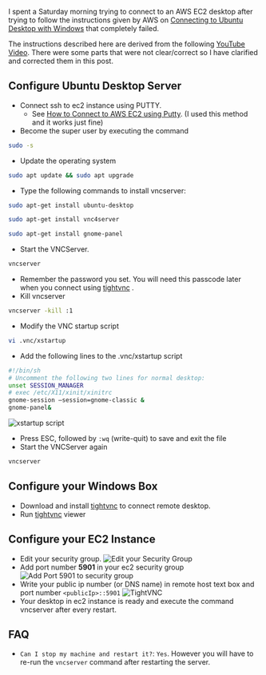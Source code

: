 I spent a Saturday morning trying to connect to an AWS EC2 desktop after trying to follow the instructions given by AWS on [Connecting to Ubuntu Desktop with Windows](https://aws.amazon.com/premiumsupport/knowledge-center/connect-to-ubuntu-1604-windows/) that completely failed.

The instructions described here are derived from the following <a href="https://www.youtube.com/watch?v=ljvgwmJCUjw">YouTube Video</a>. There were some parts that were not clear/correct so I have clarified and corrected them in this post.

## Configure Ubuntu Desktop Server
* Connect ssh to ec2 instance using PUTTY.
	* See [How to Connect to AWS EC2 using Putty](https://docs.aws.amazon.com/quickstarts/latest/vmlaunch/step-2-connect-to-instance.html). (I used this method and it works just fine)
*  Become the super user by executing the command

```bash
sudo -s
```

* Update the operating system

```bash
sudo apt update && sudo apt upgrade
```

* Type the following commands to install vncserver:

```bash
sudo apt-get install ubuntu-desktop
```

```bash
sudo apt-get install vnc4server
```

```bash
sudo apt-get install gnome-panel
```

* Start the VNCServer.
```bash
vncserver
```
* Remember the password you set. You will need this passcode later when you connect using [tightvnc](http://www.tightvnc.com/) .
* Kill vncserver

```bash
vncserver -kill :1
```

* Modify the VNC startup script

```bash
vi .vnc/xstartup
```

* Add the following lines to the .vnc/xstartup script

```bash
#!/bin/sh
# Uncomment the following two lines for normal desktop:
unset SESSION_MANAGER
# exec /etc/X11/xinit/xinitrc
gnome-session –session=gnome-classic &
gnome-panel&
```

![xstartup script](http://www.sequentropy.com/wp-content/uploads/2018/04/Edit-XStartupScript.jpg)

* Press ESC, followed by <code>:wq</code> (write-quit) to save and exit the file
* Start the VNCServer again
```bash
vncserver
```

## Configure your Windows Box
* Download and install [tightvnc](http://www.tightvnc.com/download.php) to connect remote desktop.
* Run [tightvnc](http://www.tightvnc.com/) viewer

## Configure your EC2 Instance

* Edit your security group.
![Edit your Security Group](http://sequentropy.com/wp-content/uploads/2018/04/SecurityGroup-LaunchWizard.jpg)
* Add  port number <strong>5901</strong> in your ec2 security group
![Add Port 5901 to security group](http://sequentropy.com/wp-content/uploads/2018/04/EditSecurityGroup.jpg)
* Write your public ip number (or DNS name) in remote host text box and port number ```<publicIp>::5901```
![TightVNC](http://sequentropy.com/wp-content/uploads/2018/04/TightVNC-Connect.jpg)
* Your desktop in ec2 instance is ready and execute the command vncserver after every restart.

## FAQ

* `Can I stop my machine and restart it?`: `Yes`. However you will have to re-run the ```vncserver``` command after restarting the server.
